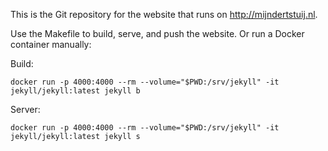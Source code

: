 This is the Git repository for the website that runs on http://mijndertstuij.nl.

Use the Makefile to build, serve, and push the website. Or run a Docker container manually:

Build:

```docker run -p 4000:4000 --rm --volume="$PWD:/srv/jekyll" -it jekyll/jekyll:latest jekyll b```

Server:

```docker run -p 4000:4000 --rm --volume="$PWD:/srv/jekyll" -it jekyll/jekyll:latest jekyll s```

